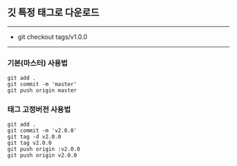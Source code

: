 ## 깃 특정 태그로 다운로드

---

- git checkout tags/v1.0.0

---

### 기본(마스터) 사용법

```
git add .
git commit -m 'master'
git push origin master
```

### 태그 고정버전 사용법
```
git add .
git commit -m 'v2.0.0'
git tag -d v2.0.0
git tag v2.0.0
git push origin :v2.0.0
git push origin v2.0.0
```
